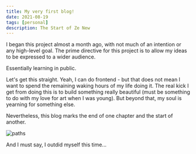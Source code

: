```yaml
---
title: My very first blog!
date: 2021-08-19
tags: [personal]
description: The Start of Ze New
---
```


I began this project almost a month ago, with not much of an intention or any high-level goal.
The prime directive for this project is to allow my ideas to be expressed to a wider audience.

Essentially learning in public.

Let's get this straight. Yeah, I can do frontend - but that does not mean
I want to spend the remaining waking hours of my life doing it. The real kick I get from doing this is to build
something really beautiful (must be something to do with my love for art when I was young). But beyond that, my
soul is yearning for something else.

Nevertheless, this blog marks the end of one chapter and the start of another.

![paths](/media/two-roads.jpg)

And I must say, I outdid myself this time...
